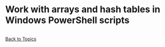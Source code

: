 # Work with arrays and hash tables in Windows PowerShell scripts

```PowerShell

```

[Back to Topics](../LearningPath.md)
